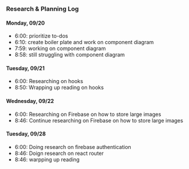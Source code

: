 ### Research & Planning Log
#### Monday, 09/20
* 6:00: prioritize to-dos
* 6:10: create boiler plate and work on component diagram
* 7:59: working on component diagram
* 8:58: still struggling with component diagram
#### Tuesday, 09/21
* 6:00: Researching on hooks
* 8:50: Wrapping up reading on hooks
#### Wednesday, 09/22
* 6:00: Researching on Firebase on how to store large images
* 8:46: Continue researching on Firebase on how to store large images
#### Tuesday, 09/28
* 6:00: Doing research on firebase authentication
* 8:46: Doign research on react router
* 8:46: warpping up reading